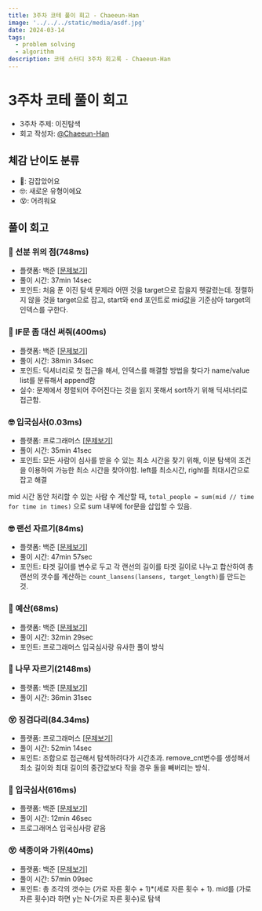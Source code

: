 ```yaml
---
title: 3주차 코테 풀이 회고 - Chaeeun-Han
image: '../../../static/media/asdf.jpg'
date: 2024-03-14
tags:
  - problem solving
  - algorithm
description: 코테 스터디 3주차 회고록 - Chaeeun-Han
---
```

# 3주차 코테 풀이 회고
- 3주차 주제: 이진탐색
- 회고 작성자: [@Chaeeun-Han](https://github.com/chaeeun-Han)

## 체감 난이도 분류
- 🥳: 감잡았어요
- 🤓: 새로운 유형이에요
- 😵: 어려워요

## 풀이 회고

### 🥳 선분 위의 점(748ms)
- 플랫폼: 백준 [[문제보기]](https://www.acmicpc.net/problem/11663)
- 풀이 시간: 37min 14sec
- 포인트: 처음 푼 이진 탐색 문제라 어떤 것을 target으로 잡을지 헷갈렸는데.
정렬하지 않을 것을 target으로 잡고, start와 end 포인트로 mid값을 기준삼아 target의 인덱스를 구한다.

### 🥳 IF문 좀 대신 써줘(400ms)
- 플랫폼: 백준 [[문제보기]](https://www.acmicpc.net/problem/19637)
- 풀이 시간: 38min 34sec
- 포인트: 딕셔너리로 첫 접근을 해서, 인덱스를 해결할 방법을 찾다가 name/value list를 분류해서 append함
- 실수: 문제에서 정렬되어 주어진다는 것을 읽지 못해서 sort하기 위해 딕셔너리로 접근함.

### 🤓 입국심사(0.03ms)
- 플랫폼: 프로그래머스 [[문제보기]](https://school.programmers.co.kr/learn/courses/30/lessons/43238)
- 풀이 시간: 35min 41sec
- 포인트: 모든 사람이 심사를 받을 수 있는 최소 시간을 찾기 위해, 이분 탐색의 조건을 이용하여 가능한 최소 시간을 찾아야함. left를 최소시간, right를 최대시간으로 잡고 해결

mid 시간 동안 처리할 수 있는 사람 수 계산할 때, `total_people = sum(mid // time for time in times)` 으로 sum 내부에 for문을 삽입할 수 있음.

### 🤓 랜선 자르기(84ms)
- 플랫폼: 백준 [[문제보기]](https://www.acmicpc.net/problem/1654)
- 풀이 시간: 47min 57sec
- 포인트: 타겟 길이를 변수로 두고 각 랜선의 길이를 타겟 길이로 나누고 합산하여 총 랜선의 갯수를 계산하는 `count_lansens(lansens, target_length)`를 만드는 것.

### 🥳 예산(68ms)
- 플랫폼: 백준 [[문제보기]](https://www.acmicpc.net/problem/2512)
- 풀이 시간: 32min 29sec
- 포인트: 프로그래머스 입국심사랑 유사한 풀이 방식

### 🥳 나무 자르기(2148ms)
- 플랫폼: 백준 [[문제보기]](https://www.acmicpc.net/problem/2805)
- 풀이 시간: 36min 31sec

### 😵 징검다리(84.34ms)
- 플랫폼: 프로그래머스 [[문제보기]](https://school.programmers.co.kr/learn/courses/30/lessons/43236)
- 풀이 시간: 52min 14sec
- 포인트: 조합으로 접근해서 탐색하려다가 시간초과. remove_cnt변수를 생성해서 최소 길이와 최대 길이의 중간값보다 작을 경우 돌을 빼버리는 방식.

### 🥳 입국심사(616ms)
- 플랫폼: 백준 [[문제보기]](https://www.acmicpc.net/problem/3079)
- 풀이 시간: 12min 46sec
- 프로그래머스 입국심사랑 같음 

### 😵 색종이와 가위(40ms)
- 플랫폼: 백준 [[문제보기]](https://www.acmicpc.net/problem/20444)
- 풀이 시간: 57min 09sec
- 포인트: 총 조각의 갯수는 (가로 자른 횟수 + 1)*(세로 자른 횟수 + 1).
mid를 (가로자른 횟수)라 하면 y는 N-(가로 자른 횟수)로 탐색